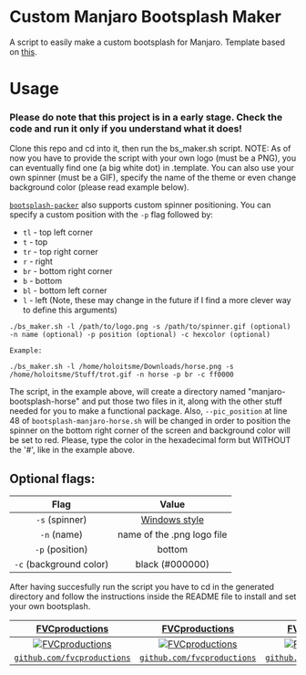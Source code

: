 # Custom Manjaro Bootsplash Maker
A  script to easily make a custom bootsplash for Manjaro.
Template based on <a href="https://github.com/Blacksuan19/Bootsplash-Themes" target="_blank">this</a>.

# Usage
### Please do note that this project is in a early stage. Check the code and run it only if you understand what it does!
Clone this repo and cd into it, then run the bs_maker.sh script. NOTE: As of now you have to provide the script with your own logo (must be a PNG), you can eventually find one (a big white dot) in .template. You can also use your own spinner (must be a GIF), specify the name of the theme or even change background color (please read example below).

<a href="https://github.com/holoitsme/manjaro-bootsplash-maker/blob/master/.template/bootsplash-packer.rst" target="_blank">`bootsplash-packer`</a> also supports custom spinner positioning. You can specify a custom position with the `-p` flag followed by:
- `tl` - top left corner
- `t` - top
- `tr` - top right corner
- `r` - right
- `br` - bottom right corner
- `b` - bottom
- `bl` - bottom left corner
- `l` - left
(Note, these may change in the future if I find a more clever way to define this arguments)
```
./bs_maker.sh -l /path/to/logo.png -s /path/to/spinner.gif (optional) -n name (optional) -p position (optional) -c hexcolor (optional)

Example:

./bs_maker.sh -l /home/holoitsme/Downloads/horse.png -s /home/holoitsme/Stuff/trot.gif -n horse -p br -c ff0000
```
The script, in the example above, will create a directory named "manjaro-bootsplash-horse" and put those two files in it, along with the other stuff needed for you to make a functional package. Also, `--pic_position` at line 48 of `bootsplash-manjaro-horse.sh` will be changed in order to position the spinner on the bottom right corner of the screen and background color will be set to red. Please, type the color in the hexadecimal form but WITHOUT the '#', like in the example above.

## Optional flags:
| Flag | Value |
| :---: |:---:|
| `-s` (spinner) | <a href="https://github.com/holoitsme/manjaro-bootsplash-maker/blob/master/.template/spinner.gif" target="_blank">Windows style</a> |
| `-n` (name) | name of the .png logo file |
| `-p` (position) | bottom |
| `-c` (background color) | black (#000000) | 

After having succesfully run the script you have to cd in the generated directory and follow the instructions inside the README file to install and set your own bootsplash.

| <a href="http://fvcproductions.com" target="_blank">**FVCproductions**</a> | <a href="http://fvcproductions.com" target="_blank">**FVCproductions**</a> | <a href="http://fvcproductions.com" target="_blank">**FVCproductions**</a> |
| :---: |:---:| :---:|
| [![FVCproductions](https://avatars1.githubusercontent.com/u/4284691?v=3&s=200)](http://fvcproductions.com)    | [![FVCproductions](https://avatars1.githubusercontent.com/u/4284691?v=3&s=200)](http://fvcproductions.com) | [![FVCproductions](https://avatars1.githubusercontent.com/u/4284691?v=3&s=200)](http://fvcproductions.com)  |
| <a href="http://github.com/fvcproductions" target="_blank">`github.com/fvcproductions`</a> | <a href="http://github.com/fvcproductions" target="_blank">`github.com/fvcproductions`</a> | <a href="http://github.com/fvcproductions" target="_blank">`github.com/fvcproductions`</a> |